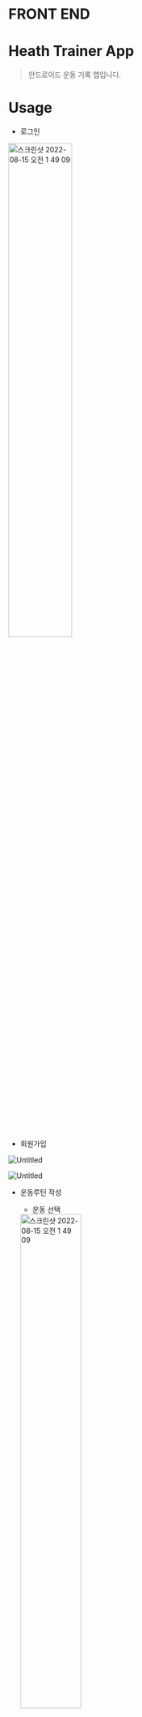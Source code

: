 # FRONT END

# Heath Trainer App

> 안드로이드 운동 기록 앱입니다.

# Usage

- 로그인

<img width=50% alt="스크린샷 2022-08-15 오전 1 49 09" src="FRONT%20END%20e6dea/스크린샷_2022-03-07_오후_9.28.35.png">

- 회원가입

![Untitled](FRONT%20END%20e6dea/Untitled.png)

![Untitled](FRONT%20END%20e6dea/Untitled%201.png)

- 운동루틴 작성
    - 운동 선택
    <img width=50% alt="스크린샷 2022-08-15 오전 1 49 09" src="FRONT%20END%20e6dea/스크린샷_2022-03-07_오후_9.34.36.png">
    
    
    - 운동 리스트
    
    <img width=50% alt="스크린샷 2022-08-15 오전 1 49 09" src="FRONT%20END%20e6dea/스크린샷_2022-03-07_오후_9.43.10.png">
    
    <img width=50% alt="스크린샷 2022-08-15 오전 1 49 09" src="FRONT%20END%20e6dea/스크린샷_2022-03-07_오후_9.33.35.png">
    
    - 루틴
    
    <img width=50% alt="스크린샷 2022-08-15 오전 1 49 09" src="FRONT%20END%20e6dea/스크린샷_2022-03-07_오후_9.33.59.png">
    

- 캘린더
    - 날짜 선택
        
        ![Untitled](FRONT%20END%20e6dea/Untitled%202.png)
        
    - 추가하기 - 운동루틴 선택
        
        ![Untitled](FRONT%20END%20e6dea/Untitled%203.png)
        
    
    - 추가하기 - 운동종류 선택
        
        ![Untitled](FRONT%20END%20e6dea/Untitled%204.png)
        
    
    - 체크/삭제/타이머
        
        ![Untitled](FRONT%20END%20e6dea/Untitled%205.png)
        

- 프로필
    - 내 프로필
    
    <img width=50% alt="스크린샷 2022-08-15 오전 1 49 09" src="FRONT%20END%20e6dea/스크린샷_2022-03-07_오후_9.32.11.png">
    
    - 프로필
    
    <img width=50% alt="스크린샷 2022-08-15 오전 1 49 09" src="FRONT%20END%20e6dea/스크린샷_2022-03-07_오후_9.32.27.png">
    

# ****Built With****

- Yarn
- Gradle
- Babel

# Technologies Used

- React-Native
- React-Native CLI
- Axios
- Redux
- Redux-Toolkit
- Redux-Thunk
- ESLint
- Prettier
- AVD

# ****Authors****

- 김동언
- 허준서
